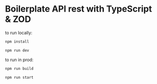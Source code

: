 # Boilerplate API rest with TypeScript & ZOD

to run locally:


```bash
npm install
```

```bash
npm run dev
```

to run in prod:

```bash
npm run build
```

```bash
npm run start
```